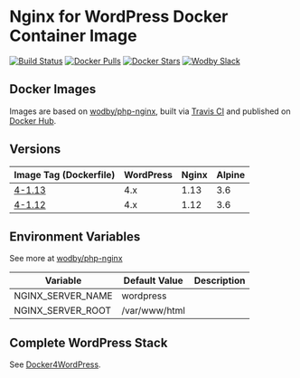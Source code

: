 # Nginx for WordPress Docker Container Image 

[![Build Status](https://travis-ci.org/wodby/wordpress-nginx.svg?branch=master)](https://travis-ci.org/wodby/wordpress-nginx)
[![Docker Pulls](https://img.shields.io/docker/pulls/wodby/wordpress-nginx.svg)](https://hub.docker.com/r/wodby/wordpress-nginx)
[![Docker Stars](https://img.shields.io/docker/stars/wodby/wordpress-nginx.svg)](https://hub.docker.com/r/wodby/wordpress-nginx)
[![Wodby Slack](http://slack.wodby.com/badge.svg)](http://slack.wodby.com)

## Docker Images

Images are based on [wodby/php-nginx](https://github.com/wodby/php-nginx), built via [Travis CI](https://travis-ci.org/wodby/wordpress-nginx) and published on [Docker Hub](https://hub.docker.com/r/wodby/wordpress-nginx). 

## Versions

| Image Tag (Dockerfile)                                                    | WordPress | Nginx | Alpine |
| ------------------------------------------------------------------------- | --------- | ----- | ------ |
| [4-1.13](https://github.com/wodby/wordpress-nginx/tree/master/Dockerfile) | 4.x       | 1.13  | 3.6    |
| [4-1.12](https://github.com/wodby/wordpress-nginx/tree/master/Dockerfile) | 4.x       | 1.12  | 3.6    |

## Environment Variables

See more at [wodby/php-nginx](https://github.com/wodby/php-nginx)

| Variable                   | Default Value | Description |
| -------------------------- | ------------- | ----------- |
| NGINX_SERVER_NAME          | wordpress     |             |
| NGINX_SERVER_ROOT          | /var/www/html |             |

## Complete WordPress Stack

See [Docker4WordPress](https://github.com/wodby/docker4wordpress).